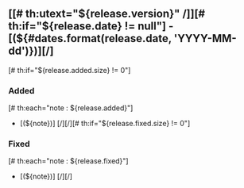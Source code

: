 ## [[# th:utext="${release.version}" /]][# th:if="${release.date} != null"] - [(${#dates.format(release.date, 'YYYY-MM-dd')})][/]
[# th:if="${release.added.size} != 0"]
### Added
[# th:each="note : ${release.added}"]
- [(${note})]
[/][/][# th:if="${release.fixed.size} != 0"]
### Fixed
[# th:each="note : ${release.fixed}"]
- [(${note})]
[/][/]